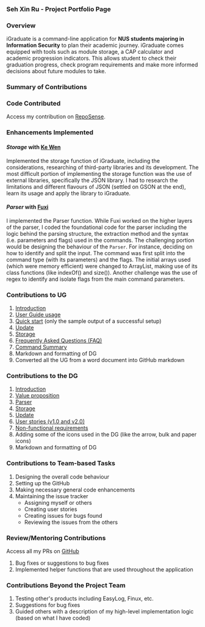 ### Seh Xin Ru - Project Portfolio Page

### **Overview** ###

iGraduate is a command-line application for <b>NUS students majoring in Information Security</b> to plan their academic journey. iGraduate comes equipped with tools such as module storage, a CAP calculator and academic progression indicators. This allows student to check their graduation progress, check program requirements and make more informed decisions about future modules to take. 

### **Summary of Contributions** ###

### **Code Contributed** ###

Access my contribution on [RepoSense](https://nus-cs2113-ay2021s2.github.io/tp-dashboard/?search=xseh&sort=groupTitle&sortWithin=title&since=2021-03-05&timeframe=commit&mergegroup=&groupSelect=groupByRepos&breakdown=false&tabOpen=true&tabType=authorship&tabAuthor=xseh&tabRepo=AY2021S2-CS2113T-W09-2%2Ftp%5Bmaster%5D&authorshipIsMergeGroup=false&authorshipFileTypes=docs~functional-code~test-code~other). 

### **Enhancements Implemented** ###

#### ***Storage*** with [Ke Wen](https://github.com/kewenlok) ####

Implemented the storage function of iGraduate, including the considerations, researching of third-party libraries and its development. 
The most difficult portion of implementing the storage function was the use of external libraries, specifically the JSON library. I had to research the limitations and different flavours of JSON (settled on GSON at the end), learn its usage and apply the library to iGraduate. 

#### ***Parser*** with [Fuxi](https://github.com/fupernova) ####

I implemented the Parser function. While Fuxi worked on the higher layers of the parser, I coded the foundational code for the parser including the logic behind the parsing structure, the extraction method and the syntax (i.e. parameters and flags) used in the commands. The challenging portion would be designing the behaviour of the `Parser`. For instance, deciding on how to identify and split the input. The command was first split into the command type (with its parameters) and the flags. The initial arrays used (which were memory efficient) were changed to ArrayList, making use of its class functions (like indexOf() and size()). Another challenge was the use of regex to identify and isolate flags from the main command parameters. 

### **Contributions to UG** ###

1. [Introduction](https://ay2021s2-cs2113t-w09-2.github.io/tp/UserGuide.html#introduction)
1. [User Guide usage](https://ay2021s2-cs2113t-w09-2.github.io/tp/UserGuide.html#user-guide-usage)
1. [Quick start](https://ay2021s2-cs2113t-w09-2.github.io/tp/UserGuide.html#quick-start) (only the sample output of a successful setup)
1. [Update](https://ay2021s2-cs2113t-w09-2.github.io/tp/UserGuide.html#update-module-information-update)
1. [Storage](https://ay2021s2-cs2113t-w09-2.github.io/tp/UserGuide.html#storage-of-data)
1. [Frequently Asked Questions (FAQ)](https://ay2021s2-cs2113t-w09-2.github.io/tp/UserGuide.html#frequently-asked-questions)
1. [Command Summary](https://ay2021s2-cs2113t-w09-2.github.io/tp/UserGuide.html#command-summary)
1. Markdown and formatting of DG
1. Converted all the UG from a word document into GitHub markdown

### **Contributions to the DG** ###

1. [Introduction](https://ay2021s2-cs2113t-w09-2.github.io/tp/DeveloperGuide.html#introduction)
1. [Value proposition](https://ay2021s2-cs2113t-w09-2.github.io/tp/DeveloperGuide.html#value-proposition)
1. [Parser](https://ay2021s2-cs2113t-w09-2.github.io/tp/DeveloperGuide.html#parser)
1. [Storage](https://ay2021s2-cs2113t-w09-2.github.io/tp/DeveloperGuide.html#storage-component)
1. [Update](https://ay2021s2-cs2113t-w09-2.github.io/tp/DeveloperGuide.html#command)
1. [User stories (v1.0 and v2.0)](https://ay2021s2-cs2113t-w09-2.github.io/tp/DeveloperGuide.html#appendix-b-user-stories)
1. [Non-functional requirements](https://ay2021s2-cs2113t-w09-2.github.io/tp/DeveloperGuide.html#appendix-c-non-functional-requirements)
1. Adding some of the icons used in the DG (like the arrow, bulk and paper icons)
1. Markdown and formatting of DG

### **Contributions to Team-based Tasks** ###

1. Designing the overall code behaviour 
1. Setting up the GitHub
1. Making necessary general code enhancements
1. Maintaining the issue tracker 
    - Assigning myself or others
    - Creating user stories
    - Creating issues for bugs found
    - Reviewing the issues from the others

### **Review/Mentoring Contributions** ###

Access all my PRs on [GitHub](https://github.com/AY2021S2-CS2113T-W09-2/tp/pulls?q=is%3Apr+is%3Aclosed+author%3Axseh+)
1. Bug fixes or suggestions to bug fixes
1. Implemented helper functions that are used throughout the application

### **Contributions Beyond the Project Team** ###

1. Testing other's products including EasyLog, Finux, etc. 
1. Suggestions for bug fixes
1. Guided others with a description of my high-level implementation logic (based on what I have coded)